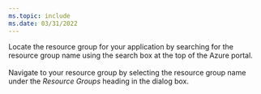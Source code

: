 ```yaml
---
ms.topic: include
ms.date: 03/31/2022
---
```

Locate the resource group for your application by searching for the resource group name using the search box at the top of the Azure portal.<br>
<br>
Navigate to your resource group by selecting the resource group name under the *Resource Groups* heading in the dialog box.
